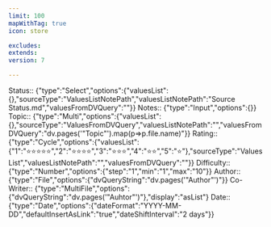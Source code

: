 ```yaml
---
limit: 100
mapWithTag: true
icon: store

excludes: 
extends: 
version: 7

---
```


Status:: {"type":"Select","options":{"valuesList":{},"sourceType":"ValuesListNotePath","valuesListNotePath":"Source Status.md","valuesFromDVQuery":""}}
Notes:: {"type":"Input","options":{}}
Topic:: {"type":"Multi","options":{"valuesList":{},"sourceType":"ValuesFromDVQuery","valuesListNotePath":"","valuesFromDVQuery":"dv.pages('\"Topic\"').map(p=>p.file.name)"}}
Rating:: {"type":"Cycle","options":{"valuesList":{"1":"⭐⭐⭐⭐⭐","2":"⭐⭐⭐⭐","3":"⭐⭐⭐","4":"⭐⭐","5":"⭐"},"sourceType":"ValuesList","valuesListNotePath":"","valuesFromDVQuery":""}}
Difficulty:: {"type":"Number","options":{"step":"1","min":"1","max":"10"}}
Author:: {"type":"File","options":{"dvQueryString":"dv.pages('\"Author\"')"}}
Co-Writer:: {"type":"MultiFile","options":{"dvQueryString":"dv.pages('\"Auhtor\"')"},"display":"asList"}
Date:: {"type":"Date","options":{"dateFormat":"YYYY-MM-DD","defaultInsertAsLink":"true","dateShiftInterval":"2 days"}}

